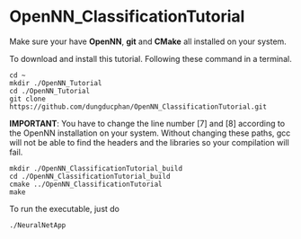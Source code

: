 # OpenNN_ClassificationTutorial

Make sure your have **OpenNN**, **git** and **CMake** all installed on your system.

To download and install this tutorial. Following these command in a terminal.

```
cd ~
mkdir ./OpenNN_Tutorial
cd ./OpenNN_Tutorial
git clone https://github.com/dungducphan/OpenNN_ClassificationTutorial.git
```
**IMPORTANT**: You have to change the line number [7] and [8] according to the OpenNN installation on your system. Without changing these paths, gcc will not be able to find the headers and the libraries so your compilation will fail.

```
mkdir ./OpenNN_ClassificationTutorial_build
cd ./OpenNN_ClassificationTutorial_build
cmake ../OpenNN_ClassificationTutorial
make
```

To run the executable, just do
```
./NeuralNetApp
```

